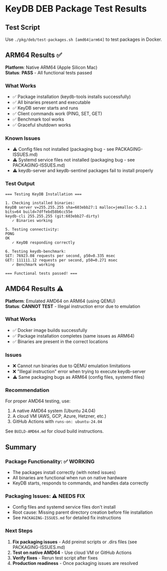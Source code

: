 # KeyDB DEB Package Test Results

## Test Script

Use `./pkg/deb/test-packages.sh [amd64|arm64]` to test packages in Docker.

## ARM64 Results ✅

**Platform**: Native ARM64 (Apple Silicon Mac)  
**Status**: **PASS** - All functional tests passed

### What Works
- ✅ Package installation (keydb-tools installs successfully)
- ✅ All binaries present and executable
- ✅ KeyDB server starts and runs
- ✅ Client commands work (PING, SET, GET)
- ✅ Benchmark tool works
- ✅ Graceful shutdown works

### Known Issues
- ⚠️ Config files not installed (packaging bug - see PACKAGING-ISSUES.md)
- ⚠️ Systemd service files not installed (packaging bug - see PACKAGING-ISSUES.md)
- ⚠️ keydb-server and keydb-sentinel packages fail to install properly

### Test Output
```
=== Testing KeyDB Installation ===

1. Checking installed binaries:
KeyDB server v=255.255.255 sha=603ebb27:1 malloc=jemalloc-5.2.1 bits=64 build=7dffebd58b6cc55e
keydb-cli 255.255.255 (git:603ebb27-dirty)
   ✓ Binaries working

5. Testing connectivity:
PONG
OK
   ✓ KeyDB responding correctly

6. Testing keydb-benchmark:
SET: 76923.08 requests per second, p50=0.335 msec
GET: 111111.12 requests per second, p50=0.271 msec
   ✓ Benchmark working

=== Functional tests passed! ===
```

## AMD64 Results ⚠️

**Platform**: Emulated AMD64 on ARM64 (using QEMU)  
**Status**: **CANNOT TEST** - Illegal instruction error due to emulation

### What Works
- ✅ Docker image builds successfully
- ✅ Package installation completes (same issues as ARM64)
- ✅ Binaries are present in the correct locations

### Issues
- ❌ Cannot run binaries due to QEMU emulation limitations
- ❌ "Illegal instruction" error when trying to execute keydb-server
- ⚠️ Same packaging bugs as ARM64 (config files, systemd files)

### Recommendation

For proper AMD64 testing, use:
1. A native AMD64 system (Ubuntu 24.04)
2. A cloud VM (AWS, GCP, Azure, Hetzner, etc.)
3. GitHub Actions with `runs-on: ubuntu-24.04`

See `BUILD-AMD64.md` for cloud build instructions.

## Summary

### Package Functionality: ✅ WORKING
- The packages install correctly (with noted issues)
- All binaries are functional when run on native hardware
- KeyDB starts, responds to commands, and handles data correctly

### Packaging Issues: ⚠️ NEEDS FIX
- Config files and systemd service files don't install
- Root cause: Missing parent directory creation before file installation
- See `PACKAGING-ISSUES.md` for detailed fix instructions

### Next Steps
1. **Fix packaging issues** - Add preinst scripts or .dirs files (see PACKAGING-ISSUES.md)
2. **Test on native AMD64** - Use cloud VM or GitHub Actions
3. **Verify fixes** - Rerun test script after fixes
4. **Production readiness** - Once packaging issues are resolved
